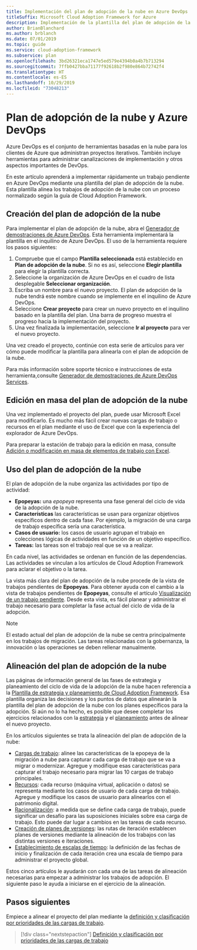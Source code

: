```yaml
---
title: Implementación del plan de adopción de la nube en Azure DevOps
titleSuffix: Microsoft Cloud Adoption Framework for Azure
description: Implementación de la plantilla del plan de adopción de la nube
author: BrianBlanchard
ms.author: brblanch
ms.date: 07/01/2019
ms.topic: guide
ms.service: cloud-adoption-framework
ms.subservice: plan
ms.openlocfilehash: 3bd26321eca1747e5ed579e4394b0a4b7b713294
ms.sourcegitcommit: 7ffb0427bba71177f92618b2f980e864b72742f4
ms.translationtype: HT
ms.contentlocale: es-ES
ms.lasthandoff: 10/29/2019
ms.locfileid: "73048213"
---
```

# <a name="cloud-adoption-plan-and-azure-devops"></a>Plan de adopción de la nube y Azure DevOps

Azure DevOps es el conjunto de herramientas basadas en la nube para los clientes de Azure que administran proyectos iterativos. También incluye herramientas para administrar canalizaciones de implementación y otros aspectos importantes de DevOps. 

En este artículo aprenderá a implementar rápidamente un trabajo pendiente en Azure DevOps mediante una plantilla del plan de adopción de la nube. Esta plantilla alinea los trabajos de adopción de la nube con un proceso normalizado según la guía de Cloud Adoption Framework.

## <a name="create-your-cloud-adoption-plan"></a>Creación del plan de adopción de la nube

Para implementar el plan de adopción de la nube, abra el [Generador de demostraciones de Azure DevOps](https://aka.ms/adopt/plan/generator). Esta herramienta implementará la plantilla en el inquilino de Azure DevOps. El uso de la herramienta requiere los pasos siguientes:

1. Compruebe que el campo **Plantilla seleccionada** está establecido en **Plan de adopción de la nube**. Si no es así, seleccione **Elegir plantilla** para elegir la plantilla correcta.
2. Seleccione la organización de Azure DevOps en el cuadro de lista desplegable **Seleccionar organización**.
3. Escriba un nombre para el nuevo proyecto. El plan de adopción de la nube tendrá este nombre cuando se implemente en el inquilino de Azure DevOps.
4. Seleccione **Crear proyecto** para crear un nuevo proyecto en el inquilino basado en la plantilla del plan. Una barra de progreso muestra el progreso hacia la implementación del proyecto.
5. Una vez finalizada la implementación, seleccione **Ir al proyecto** para ver el nuevo proyecto.

Una vez creado el proyecto, continúe con esta serie de artículos para ver cómo puede modificar la plantilla para alinearla con el plan de adopción de la nube.

Para más información sobre soporte técnico e instrucciones de esta herramienta,consulte [Generador de demostraciones de Azure DevOps Services](https://docs.microsoft.com/azure/devops/demo-gen/?toc=%2Fazure%2Fdevops%2Fdemo-gen%2Ftoc.json&bc=%2Fazure%2Fdevops%2Fdemo-gen%2Fbreadcrumb%2Ftoc.json&view=azure-devops).

## <a name="bulk-edit-the-cloud-adoption-plan"></a>Edición en masa del plan de adopción de la nube

Una vez implementado el proyecto del plan, puede usar Microsoft Excel para modificarlo. Es mucho más fácil crear nuevas cargas de trabajo o recursos en el plan mediante el uso de Excel que con la experiencia del explorador de Azure DevOps.

Para preparar la estación de trabajo para la edición en masa, consulte [Adición o modificación en masa de elementos de trabajo con Excel](https://docs.microsoft.com/azure/devops/boards/backlogs/office/bulk-add-modify-work-items-excel?view=azure-devops).

## <a name="use-the-cloud-adoption-plan"></a>Uso del plan de adopción de la nube

El plan de adopción de la nube organiza las actividades por tipo de actividad:

- **Epopeyas:** una *epopeya* representa una fase general del ciclo de vida de la adopción de la nube.
- **Características** las características se usan para organizar objetivos específicos dentro de cada fase. Por ejemplo, la migración de una carga de trabajo específica sería una característica.
- **Casos de usuario:** los casos de usuario agrupan el trabajo en colecciones lógicas de actividades en función de un objetivo específico.
- **Tareas:** las tareas son el trabajo real que se va a realizar.

En cada nivel, las actividades se ordenan en función de las dependencias. Las actividades se vinculan a los artículos de Cloud Adoption Framework para aclarar el objetivo o la tarea.

La vista más clara del plan de adopción de la nube procede de la vista de trabajos pendientes de **Epopeyas**. Para obtener ayuda con el cambio a la vista de trabajos pendientes de **Epopeyas**, consulte el artículo [Visualización de un trabajo pendiente](https://docs.microsoft.com/azure/devops/boards/backlogs/define-features-epics?view=azure-devops#view-a-backlog-or-portfolio-backlog). Desde esta vista, es fácil planear y administrar el trabajo necesario para completar la fase actual del ciclo de vida de la adopción.

> [!NOTE]
> El estado actual del plan de adopción de la nube se centra principalmente en los trabajos de migración. Las tareas relacionadas con la gobernanza, la innovación o las operaciones se deben rellenar manualmente.

## <a name="align-the-cloud-adoption-plan"></a>Alineación del plan de adopción de la nube

Las páginas de información general de las fases de estrategia y planeamiento del ciclo de vida de la adopción de la nube hacen referencia a la [Plantilla de estrategia y planeamiento de Cloud Adoption Framework](https://archcenter.blob.core.windows.net/cdn/fusion/readiness/Microsoft-Cloud-Adoption-Framework-Strategy-and-Plan-Template.docx). Esa plantilla organiza las decisiones y los puntos de datos que alinearán la plantilla del plan de adopción de la nube con los planes específicos para la adopción. Si aún no lo ha hecho, es posible que desee completar los ejercicios relacionados con la [estrategia](../strategy/index.md) y el [planeamiento](../plan/index.md) antes de alinear el nuevo proyecto.

En los artículos siguientes se trata la alineación del plan de adopción de la nube:

- [Cargas de trabajo](./workloads.md): alinee las características de la epopeya de la migración a nube para capturar cada carga de trabajo que se va a migrar o modernizar. Agregue y modifique esas características para capturar el trabajo necesario para migrar las 10 cargas de trabajo principales.
- [Recursos](./assets.md): cada recurso (máquina virtual, aplicación o datos) se representa mediante los casos de usuario de cada carga de trabajo. Agregue y modifique los casos de usuario para alinearlos con el patrimonio digital.
- [Racionalización](./review-rationalization.md): a medida que se define cada carga de trabajo, puede significar un desafío para las suposiciones iniciales sobre esa carga de trabajo. Esto puede dar lugar a cambios en las tareas de cada recurso.
- [Creación de planes de versiones](./iteration-paths.md): las rutas de iteración establecen planes de versiones mediante la alineación de los trabajos con las distintas versiones e iteraciones.
- [Establecimiento de escalas de tiempo](./timelines.md): la definición de las fechas de inicio y finalización de cada iteración crea una escala de tiempo para administrar el proyecto global.

Estos cinco artículos le ayudarán con cada una de las tareas de alineación necesarias para empezar a administrar los trabajos de adopción. El siguiente paso le ayuda a iniciarse en el ejercicio de la alineación.

## <a name="next-steps"></a>Pasos siguientes

Empiece a alinear el proyecto del plan mediante la [definición y clasificación por prioridades de las cargas de trabajo](./workloads.md).

> [!div class="nextstepaction"]
> [Definición y clasificación por prioridades de las cargas de trabajo](./workloads.md)
